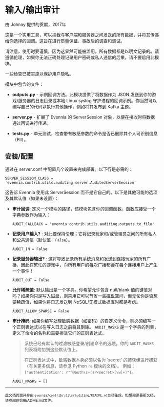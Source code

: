 # 输入/输出审计

由 Johnny 提供的贡献，2017年

这是一个实用工具，可以拦截与客户端和服务器之间发送的所有数据，并将其传递给你选择的回调。这旨在进行质量保证、事故后的调查和调试。

请注意，使用时要谨慎，因为这显然可能被滥用。所有数据都是以明文记录的。请遵循伦理，如果你无法正确处理记录用户密码或私人通信的后果，请不要启用此模块。

一些检查已被实施以保护用户隐私。

模块中包含的文件：

- **outputs.py** - 示例回调方法。此模块提供了将数据作为 JSON 发送到你的游戏/服务器的日志目录或本地 Linux syslog 守护进程的回调示例。你当然可以编写自己的代码以执行其他操作，例如将其发布到 Kafka 主题。

- **server.py** - 扩展了 Evennia 的 ServerSession 对象，以便在接收时将数据通过回调进行传递。

- **tests.py** - 单元测试，检查带有敏感参数的命令是否已删除其个人可识别信息（PII）。

## 安装/配置

通过在 server.conf 中配置几个设置来完成部署。以下行是必需的：

```
SERVER_SESSION_CLASS = 'evennia.contrib.utils.auditing.server.AuditedServerSession'
```

这告诉 Evennia 使用此 ServerSession 而不是它自己的。以下是其他可能的选项及其默认值（如果未设置）：

- **审计回调**: 定义一个模块的路径，该模块包含你的回调函数。函数应接受一个字典参数作为输入：
    ```
    AUDIT_CALLBACK = 'evennia.contrib.utils.auditing.outputs.to_file'
    ```

- **记录用户输入?** : 对此要保持伦理；它将记录玩家和/或管理员之间的所有私人和公共通信（默认值：`False`）。
    ```
    AUDIT_IN = False
    ```

- **记录服务器输出?** : 这将导致记录所有系统消息和发送到连接玩家的所有广播，因此在繁忙的游戏中，向所有用户的每次广播都会在每个连接用户上产生一个事件！
    ```
    AUDIT_OUT = False
    ```

- **允许稀疏值**: 默认输出是一个字典。你希望允许包含 null/blank 值的键值对吗？如果你只是写入磁盘，则禁用它可以节省一些磁盘空间，但无论你是否想要稀疏值，如果你将日志发送到 NoSQL/无模式数据库时都是考虑。
    ```
    AUDIT_ALLOW_SPARSE = False
    ```

- **审计掩码**: 如果你编写处理敏感数据（如密码）的自定义命令，则必须编写一个正则表达式以在写入日志之前将其删除。 `AUDIT_MASKS` 是一个字典的列表，定义了命令的名称和需要擦洗它们的正则表达式。

    > 系统已经有默认的过滤敏感登录/创建命令的选项。你的 `AUDIT_MASKS` 列表将附加到这些默认值上。
    >
    > 在正则表达式中，敏感数据本身必须以名为 'secret' 的捕获组进行捕获（有关更多信息，请参见 Python `re` 模块的文档）。
    > 例如： `{'authentication': r"^@auth\s+(?P<secret>[\w]+)"}`。

    ```
    AUDIT_MASKS = []
    ```


----

<small>此文档页面并非由 `evennia/contrib/utils/auditing/README.md`自动生成。如想阅读最新文档，请参阅原始README.md文件。</small>
